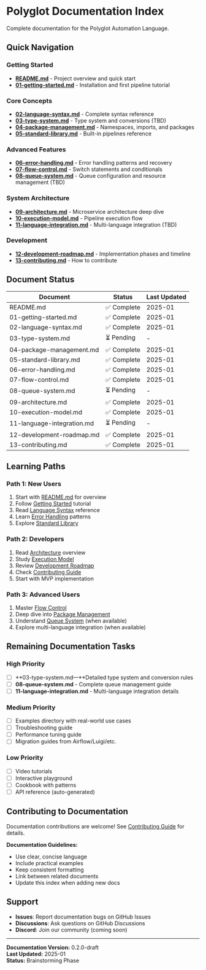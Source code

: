 # Polyglot Documentation Index

Complete documentation for the Polyglot Automation Language.

## Quick Navigation

### Getting Started
- **[README.md](../README.md)** - Project overview and quick start
- **[01-getting-started.md](01-getting-started.md)** - Installation and first pipeline tutorial

### Core Concepts
- **[02-language-syntax.md](02-language-syntax.md)** - Complete syntax reference
- **[03-type-system.md](03-type-system.md)** - Type system and conversions (TBD)
- **[04-package-management.md](04-package-management.md)** - Namespaces, imports, and packages
- **[05-standard-library.md](05-standard-library.md)** - Built-in pipelines reference

### Advanced Features
- **[06-error-handling.md](06-error-handling.md)** - Error handling patterns and recovery
- **[07-flow-control.md](07-flow-control.md)** - Switch statements and conditionals
- **[08-queue-system.md](08-queue-system.md)** - Queue configuration and resource management (TBD)

### System Architecture
- **[09-architecture.md](09-architecture.md)** - Microservice architecture deep dive
- **[10-execution-model.md](10-execution-model.md)** - Pipeline execution flow
- **[11-language-integration.md](11-language-integration.md)** - Multi-language integration (TBD)

### Development
- **[12-development-roadmap.md](12-development-roadmap.md)** - Implementation phases and timeline
- **[13-contributing.md](13-contributing.md)** - How to contribute

## Document Status

| Document | Status | Last Updated |
|----------|--------|--------------|
| README.md | ✅ Complete | 2025-01 |
| 01-getting-started.md | ✅ Complete | 2025-01 |
| 02-language-syntax.md | ✅ Complete | 2025-01 |
| 03-type-system.md | ⏳ Pending | - |
| 04-package-management.md | ✅ Complete | 2025-01 |
| 05-standard-library.md | ✅ Complete | 2025-01 |
| 06-error-handling.md | ✅ Complete | 2025-01 |
| 07-flow-control.md | ✅ Complete | 2025-01 |
| 08-queue-system.md | ⏳ Pending | - |
| 09-architecture.md | ✅ Complete | 2025-01 |
| 10-execution-model.md | ✅ Complete | 2025-01 |
| 11-language-integration.md | ⏳ Pending | - |
| 12-development-roadmap.md | ✅ Complete | 2025-01 |
| 13-contributing.md | ✅ Complete | 2025-01 |

## Learning Paths

### Path 1: New Users
1. Start with [README.md](../README.md) for overview
2. Follow [Getting Started](01-getting-started.md) tutorial
3. Read [Language Syntax](02-language-syntax.md) reference
4. Learn [Error Handling](06-error-handling.md) patterns
5. Explore [Standard Library](05-standard-library.md)

### Path 2: Developers
1. Read [Architecture](09-architecture.md) overview
2. Study [Execution Model](10-execution-model.md)
3. Review [Development Roadmap](12-development-roadmap.md)
4. Check [Contributing Guide](13-contributing.md)
5. Start with MVP implementation

### Path 3: Advanced Users
1. Master [Flow Control](07-flow-control.md)
2. Deep dive into [Package Management](04-package-management.md)
3. Understand [Queue System](08-queue-system.md) (when available)
4. Explore multi-language integration (when available)

## Remaining Documentation Tasks

### High Priority
- [ ] **03-type-system.md—**Detailed type system and conversion rules
- [ ] **08-queue-system.md** - Complete queue management guide
- [ ] **11-language-integration.md** - Multi-language integration details

### Medium Priority
- [ ] Examples directory with real-world use cases
- [ ] Troubleshooting guide
- [ ] Performance tuning guide
- [ ] Migration guides from Airflow/Luigi/etc.

### Low Priority
- [ ] Video tutorials
- [ ] Interactive playground
- [ ] Cookbook with patterns
- [ ] API reference (auto-generated)

## Contributing to Documentation

Documentation contributions are welcome! See [Contributing Guide](13-contributing.md) for details.

**Documentation Guidelines:**
- Use clear, concise language
- Include practical examples
- Keep consistent formatting
- Link between related documents
- Update this index when adding new docs

## Support

- **Issues**: Report documentation bugs on GitHub Issues
- **Discussions**: Ask questions on GitHub Discussions
- **Discord**: Join our community (coming soon)

---

**Documentation Version:** 0.2.0-draft  
**Last Updated:** 2025-01  
**Status:** Brainstorming Phase